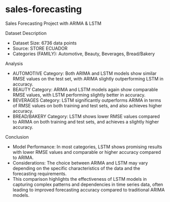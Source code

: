 # sales-forecasting

Sales Forecasting Project with ARIMA & LSTM

Dataset Description
- Dataset Size: 6736 data points
- Source: STORE ECUADOR
- Categories (FAMILY): Automotive, Beauty, Beverages, Bread/Bakery

Analysis
- AUTOMOTIVE Category:
Both ARIMA and LSTM models show similar RMSE values on the test set, with ARIMA slightly outperforming LSTM in accuracy.
- BEAUTY Category:
ARIMA and LSTM models again show comparable RMSE values, with LSTM performing slightly better in accuracy.
- BEVERAGES Category:
LSTM significantly outperforms ARIMA in terms of RMSE values on both training and test sets, and also achieves higher accuracy.
- BREAD/BAKERY Category:
LSTM shows lower RMSE values compared to ARIMA on both training and test sets, and achieves a slightly higher accuracy.

Conclusion
- Model Performance: In most categories, LSTM shows promising results with lower RMSE values and comparable or higher accuracy compared to ARIMA.
- Considerations: The choice between ARIMA and LSTM may vary depending on the specific characteristics of the data and the forecasting requirements.
- This comparison highlights the effectiveness of LSTM models in capturing complex patterns and dependencies in time series data, often leading to improved forecasting accuracy compared to traditional ARIMA models.
